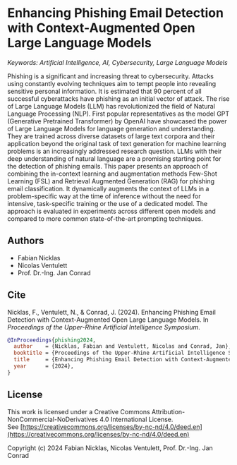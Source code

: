 # Enhancing Phishing Email Detection with Context-Augmented Open Large Language Models
*Keywords: Artificial Intelligence, AI, Cybersecurity, Large Language Models*

Phishing is a significant and increasing threat to cybersecurity. Attacks using constantly evolving techniques aim to tempt people into revealing sensitive personal information. It is estimated that 90 percent of all successful cyberattacks have phishing as an initial vector of attack. The rise of Large Language Models (LLM) has revolutionized the field of Natural Language Processing (NLP). First popular representatives as the model GPT (Generative Pretrained Transformer) by OpenAI have showcased the power of Large Language Models for language generation and understanding. They are trained across diverse datasets of large text corpora and their application beyond the original task of text generation for machine learning problems is an increasingly addressed research question. LLMs with their deep understanding of natural language are a promising starting point for the detection of phishing emails. This paper presents an approach of combining the in-context learning and augmentation methods Few-Shot Learning (FSL) and Retrieval Augmented Generation (RAG) for phishing email classification. It dynamically augments the context of LLMs in a problem-specific way at the time of inference without the need for intensive, task-specific training or the use of a dedicated model. The approach is evaluated in experiments across different open models and compared to more common state-of-the-art prompting techniques.

## Authors

* Fabian Nicklas
* Nicolas Ventulett
* Prof. Dr.-Ing. Jan Conrad

## Cite

Nicklas, F., Ventulett, N., & Conrad, J. (2024). Enhancing Phishing Email Detection with Context-Augmented Open Large Language Models. In *Proceedings of the Upper-Rhine Artificial Intelligence Symposium*.

```bibtex
@InProceedings{phishing2024,
  author    = {Nicklas, Fabian and Ventulett, Nicolas and Conrad, Jan},
  booktitle = {Proceedings of the Upper-Rhine Artificial Intelligence Symposium},
  title     = {Enhancing Phishing Email Detection with Context-Augmented Open Large Language Models},
  year      = {2024},
}
```

## License
[cc-by-nc-nd-image]: https://licensebuttons.net/l/by-nc-nd/4.0/88x31.png
This work is licensed under a Creative Commons Attribution-NonCommercial-NoDerivatives 4.0 International License.  
See [https://creativecommons.org/licenses/by-nc-nd/4.0/deed.en](https://creativecommons.org/licenses/by-nc-nd/4.0/deed.en)

Copyright (c) 2024 Fabian Nicklas, Nicolas Ventulett, Prof. Dr.-Ing. Jan Conrad
